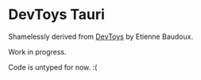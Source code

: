 # DevToys Tauri

Shamelessly derived from [DevToys](https://devtoys.app/) by Etienne Baudoux.

Work in progress.

Code is untyped for now. :(